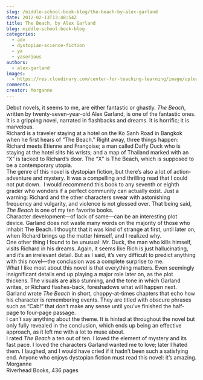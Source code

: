 ```yaml
---
slug: /middle-school-book-blog/the-beach-by-alex-garland
date: 2012-02-13T13:48:54Z
title: The Beach, by Alex Garland
blog: middle-school-book-blog
categories:
  - adv
  - dystopian-science-fiction
  - ya
  - yaserious
authors:
  - alex-garland
images:
  - https://res.cloudinary.com/center-for-teaching-learning/image/upload/v1637542547/Garland.jpg.jpg
comments:
creator: Morganne
---
```


 Debut novels, it seems to me, are either fantastic or ghastly. <em>The Beach</em>, written by twenty-seven-year-old Alex Garland, is one of the fantastic ones. It is a gripping novel, narrated in flashbacks and dreams. It is horrific; it is marvelous.<br />Richard is a traveler staying at a hotel on the Ko Sanh Road in Bangkok when he first hears of “The Beach.” Right away, three things happen: Richard meets Etienne and Françoise; a man called Daffy Duck who is staying at the hotel slits his wrists; and a map of Thailand marked with an “X” is tacked to Richard’s door. The “X” is The Beach, which is supposed to be a contemporary utopia.<br />The genre of this novel is dystopian fiction, but there’s also a lot of action-adventure and mystery. It was a compelling and thrilling read that I could not put down.  I would recommend this book to any seventh or eighth grader who wonders if a perfect community can actually exist. Just a warning: Richard and the other characters swear with astonishing frequency and vulgarity, and violence is not glossed over. That being said, <em>The Beach </em>is one of my ten favorite books.<br />Character development—of lack of same—can be an interesting plot device. Garland does not waste many words on the majority of those who inhabit The Beach. I thought that it was kind of strange at first, until later on, when Richard brings up the matter himself, and I realized why.<br />One other thing I found to be unusual: Mr. Duck, the man who kills himself, visits Richard in his dreams. Again, it seems like Rich is just hallucinating, and it’s an irrelevant detail. But as I said, it’s very difficult to predict anything with this novel—the conclusion was a complete surprise to me.<br />What I like most about this novel is that everything matters. Even seemingly insignificant details end up playing a major role later on, as the plot thickens. The visuals are also stunning, and the tone in which Garland writes, or Richard flashes-back, foreshadows what will happen next.<br />Garland wrote <em>The Beach </em>in short, choppy-at-times chapters that echo how his character is remembering events. They are titled with obscure phrases such as “Cab!” that don’t make any sense until you’ve finished the half-page to four-page passage.<br />I can’t say anything about the theme. It is hinted at throughout the novel but only fully revealed in the conclusion, which ends up being an effective approach, as it left me with a lot to muse about.<br />I rated <em>The Beach </em>a ten out of ten. I loved the element of mystery and its fast pace. I loved the characters Garland wanted me to love; later I hated them. I laughed, and I would have cried if it hadn’t been such a satisfying end. Anyone who enjoys dystopian fiction must read this novel: it’s amazing.<br />
Morganne<br />Riverhead Books, 436 pages<br />
